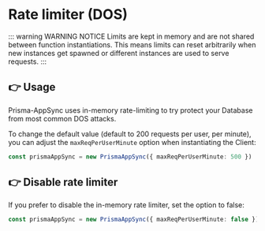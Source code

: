 # Rate limiter (DOS)

::: warning WARNING NOTICE
Limits are kept in memory and are not shared between function instantiations. This means limits can reset arbitrarily when new instances get spawned or different instances are used to serve requests.
:::

## 👉 Usage

Prisma-AppSync uses in-memory rate-limiting to try protect your Database from most common DOS attacks.

To change the default value (default to 200 requests per user, per minute), you can adjust the `maxReqPerUserMinute` option when instantiating the Client:

```ts
const prismaAppSync = new PrismaAppSync({ maxReqPerUserMinute: 500 })
```

## 👉 Disable rate limiter

If you prefer to disable the in-memory rate limiter, set the option to false:

```ts
const prismaAppSync = new PrismaAppSync({ maxReqPerUserMinute: false })
```
